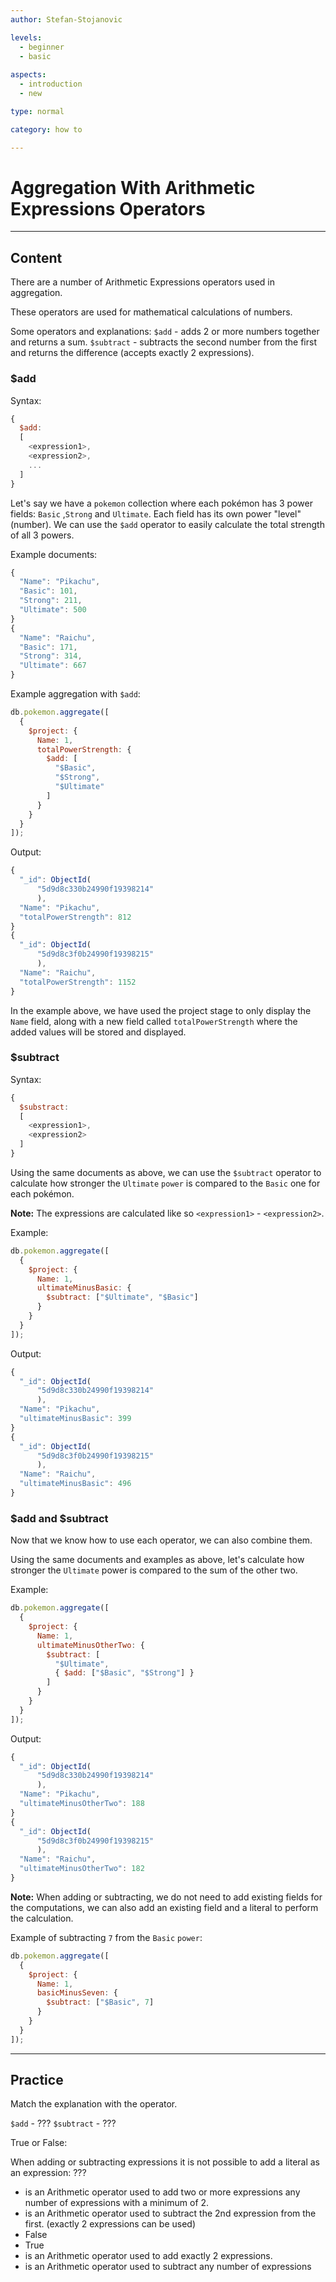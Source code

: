 ```yaml
---
author: Stefan-Stojanovic

levels:
  - beginner
  - basic
  
aspects:
  - introduction
  - new

type: normal

category: how to

---
```


# Aggregation With Arithmetic Expressions Operators

---
## Content

There are a number of Arithmetic Expressions operators used in aggregation. 

These operators are used for mathematical calculations of numbers.

Some operators and explanations:
`$add` - adds 2 or more numbers together and returns a sum.
`$subtract` - subtracts the second number from the first and returns the difference (accepts exactly 2 expressions).

### $add

Syntax:
```javascript
{ 
  $add:  
  [ 
    <expression1>, 
    <expression2>, 
    ... 
  ] 
}
```

Let's say we have a `pokemon` collection where each pokémon has 3 power fields: `Basic` ,`Strong` and `Ultimate`. Each field has its own power "level" (number). We can use the `$add` operator to easily calculate the total strength of all 3 powers.

Example documents:
```javascript
{ 
  "Name": "Pikachu",
  "Basic": 101,
  "Strong": 211,
  "Ultimate": 500 
}
{ 
  "Name": "Raichu", 
  "Basic": 171,
  "Strong": 314,
  "Ultimate": 667 
}
```

Example aggregation with `$add`:
```javascript
db.pokemon.aggregate([
  {
    $project: {
      Name: 1,
      totalPowerStrength: {
        $add: [
          "$Basic",
          "$Strong",
          "$Ultimate"
        ]
      }
    }
  }
]);
```

Output:
```javascript
{ 
  "_id": ObjectId(
      "5d9d8c330b24990f19398214"
      ),
  "Name": "Pikachu", 
  "totalPowerStrength": 812 
}
{ 
  "_id": ObjectId(
      "5d9d8c3f0b24990f19398215"
      ),
  "Name": "Raichu", 
  "totalPowerStrength": 1152 
}
```

In the example above, we have used the project stage to only display the `Name` field, along with a new field called `totalPowerStrength` where the added values will be stored and displayed.

### $subtract

Syntax:
```javascript
{ 
  $substract:  
  [ 
    <expression1>, 
    <expression2> 
  ] 
}
```

Using the same documents as above, we can use the `$subtract` operator to calculate how stronger the `Ultimate` `power` is compared to the `Basic` one for each pokémon.

**Note:** The expressions are calculated like so `<expression1>` - `<expression2>`.

Example:
```javascript
db.pokemon.aggregate([
  {
    $project: {
      Name: 1,
      ultimateMinusBasic: {
        $subtract: ["$Ultimate", "$Basic"]
      }
    }
  }
]);
```

Output:
```javascript
{ 
  "_id": ObjectId(
      "5d9d8c330b24990f19398214"
      ),
  "Name": "Pikachu", 
  "ultimateMinusBasic": 399 
}
{ 
  "_id": ObjectId(
      "5d9d8c3f0b24990f19398215"
      ),
  "Name": "Raichu", 
  "ultimateMinusBasic": 496 
}
```

### $add and $subtract

Now that we know how to use each operator, we can also combine them.

Using the same documents and examples as above, let's calculate how stronger the `Ultimate` power is compared to the sum of the other two. 

Example:
```javascript
db.pokemon.aggregate([
  {
    $project: {
      Name: 1,
      ultimateMinusOtherTwo: {
        $subtract: [
          "$Ultimate",
          { $add: ["$Basic", "$Strong"] }
        ]
      }
    }
  }
]);
```

Output:
```javascript
{ 
  "_id": ObjectId(
      "5d9d8c330b24990f19398214"
      ),
  "Name": "Pikachu", 
  "ultimateMinusOtherTwo": 188 
}
{ 
  "_id": ObjectId(
      "5d9d8c3f0b24990f19398215"
      ),
  "Name": "Raichu", 
  "ultimateMinusOtherTwo": 182 
}
```

**Note:** When adding or subtracting, we do not need to add existing fields for the computations, we can also add an existing field and a literal to perform the calculation.

Example of subtracting `7` from the `Basic` `power`:
```javascript
db.pokemon.aggregate([
  {
    $project: {
      Name: 1,
      basicMinusSeven: {
        $subtract: ["$Basic", 7]
      }
    }
  }
]);
```

---
## Practice

Match the explanation with the operator.

`$add` - ???
`$subtract` - ???

True or False:

When adding or subtracting expressions it is not possible to add a literal as an expression: ???

* is an Arithmetic operator used to add two or more expressions any number of expressions with a minimum of 2.
* is an Arithmetic operator used to subtract the 2nd expression from the first. (exactly 2 expressions can be used)
* False
* True
* is an Arithmetic operator used to add exactly 2 expressions.
* is an Arithmetic operator used to subtract any number of expressions

